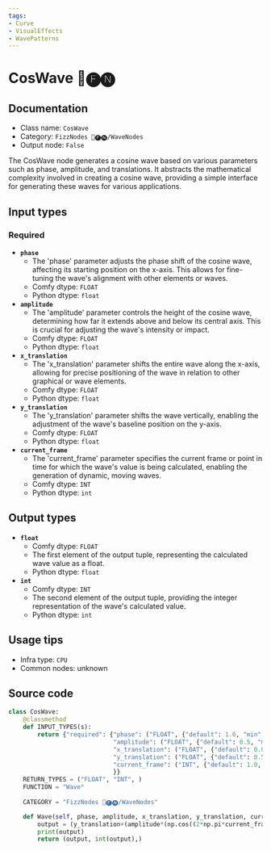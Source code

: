 ```yaml
---
tags:
- Curve
- VisualEffects
- WavePatterns
---
```


# CosWave 📅🅕🅝
## Documentation
- Class name: `CosWave`
- Category: `FizzNodes 📅🅕🅝/WaveNodes`
- Output node: `False`

The CosWave node generates a cosine wave based on various parameters such as phase, amplitude, and translations. It abstracts the mathematical complexity involved in creating a cosine wave, providing a simple interface for generating these waves for various applications.
## Input types
### Required
- **`phase`**
    - The 'phase' parameter adjusts the phase shift of the cosine wave, affecting its starting position on the x-axis. This allows for fine-tuning the wave's alignment with other elements or waves.
    - Comfy dtype: `FLOAT`
    - Python dtype: `float`
- **`amplitude`**
    - The 'amplitude' parameter controls the height of the cosine wave, determining how far it extends above and below its central axis. This is crucial for adjusting the wave's intensity or impact.
    - Comfy dtype: `FLOAT`
    - Python dtype: `float`
- **`x_translation`**
    - The 'x_translation' parameter shifts the entire wave along the x-axis, allowing for precise positioning of the wave in relation to other graphical or wave elements.
    - Comfy dtype: `FLOAT`
    - Python dtype: `float`
- **`y_translation`**
    - The 'y_translation' parameter shifts the wave vertically, enabling the adjustment of the wave's baseline position on the y-axis.
    - Comfy dtype: `FLOAT`
    - Python dtype: `float`
- **`current_frame`**
    - The 'current_frame' parameter specifies the current frame or point in time for which the wave's value is being calculated, enabling the generation of dynamic, moving waves.
    - Comfy dtype: `INT`
    - Python dtype: `int`
## Output types
- **`float`**
    - Comfy dtype: `FLOAT`
    - The first element of the output tuple, representing the calculated wave value as a float.
    - Python dtype: `float`
- **`int`**
    - Comfy dtype: `INT`
    - The second element of the output tuple, providing the integer representation of the wave's calculated value.
    - Python dtype: `int`
## Usage tips
- Infra type: `CPU`
- Common nodes: unknown


## Source code
```python
class CosWave:
    @classmethod
    def INPUT_TYPES(s):
        return {"required": {"phase": ("FLOAT", {"default": 1.0, "min": 0.0, "max": 9999.0, "step": 1.0}),
                             "amplitude": ("FLOAT", {"default": 0.5, "min": 0.0, "max": 9999.0, "step": 0.1}),
                             "x_translation": ("FLOAT", {"default": 0.0, "min": 0.0, "max": 9999.0, "step": 1.0}),
                             "y_translation": ("FLOAT", {"default": 0.5, "min": 0.0, "max": 9999.0, "step": 0.05}),
                             "current_frame": ("INT", {"default": 1.0, "min": 0.0, "max": 9999.0, "step": 1.0}),
                             }}
    RETURN_TYPES = ("FLOAT", "INT", )
    FUNCTION = "Wave"
    
    CATEGORY = "FizzNodes 📅🅕🅝/WaveNodes"

    def Wave(self, phase, amplitude, x_translation, y_translation, current_frame):
        output = (y_translation+(amplitude*(np.cos((2*np.pi*current_frame/phase-x_translation)))))
        print(output)
        return (output, int(output),)

```
